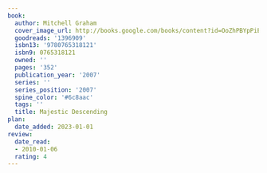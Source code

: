 ```yaml
---
book:
  author: Mitchell Graham
  cover_image_url: http://books.google.com/books/content?id=OoZhPBYpPiEC&printsec=frontcover&img=1&zoom=1&edge=curl&source=gbs_api
  goodreads: '1396909'
  isbn13: '9780765318121'
  isbn9: 0765318121
  owned: ''
  pages: '352'
  publication_year: '2007'
  series: ''
  series_position: '2007'
  spine_color: '#6c8aac'
  tags: ''
  title: Majestic Descending
plan:
  date_added: 2023-01-01
review:
  date_read:
  - 2010-01-06
  rating: 4
---
```

